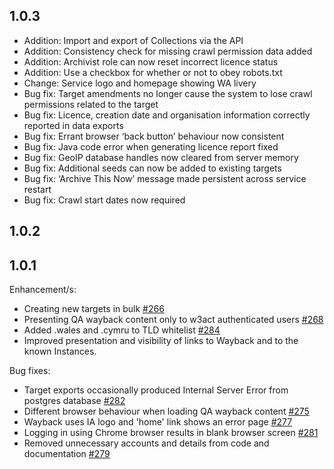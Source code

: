 1.0.3
-----
* Addition: Import and export of Collections via the API
* Addition: Consistency check for missing crawl permission data added
* Addition: Archivist role can now reset incorrect licence status
* Addition: Use a checkbox for whether or not to obey robots.txt 
* Change: Service logo and homepage showing WA livery
* Bug fix: Target amendments no longer cause the system to lose crawl permissions related to the target
* Bug fix: Licence, creation date and organisation information correctly reported in data exports
* Bug fix: Errant browser ‘back button’ behaviour now consistent
* Bug fix: Java code error when generating licence report fixed
* Bug fix: GeoIP database handles now cleared from server memory
* Bug fix: Additional seeds can now be added to existing targets
* Bug fix: ‘Archive This Now’ message made persistent across service restart
* Bug fix: Crawl start dates now required

1.0.2
-----

1.0.1
-----
Enhancement/s:
* Creating new targets in bulk [#266](https://github.com/ukwa/w3act/issues/266)
* Presenting QA wayback content only to w3act authenticated users [#268](https://github.com/ukwa/w3act/issues/268)
* Added .wales and .cymru to TLD whitelist [#284](https://github.com/ukwa/w3act/issues/284)
* Improved presentation and visibility of links to Wayback and to the known Instances.

Bug fixes:
* Target exports occasionally produced Internal Server Error from postgres database [#282](https://github.com/ukwa/w3act/issues/282)
* Different browser behaviour when loading QA wayback content [#275](https://github.com/ukwa/w3act/issues/275)
* Wayback uses IA logo and 'home' link shows an error page [#277](https://github.com/ukwa/w3act/issues/277)
* Logging in using Chrome browser results in blank browser screen [#281](https://github.com/ukwa/w3act/issues/281)
* Removed unnecessary accounts and details from code and documentation [#279](https://github.com/ukwa/w3act/issues/279)
